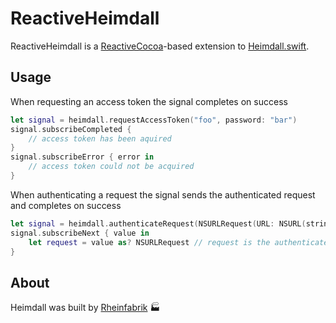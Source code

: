 # ReactiveHeimdall

ReactiveHeimdall is a [ReactiveCocoa](https://github.com/ReactiveCocoa/ReactiveCocoa)-based extension to [Heimdall.swift](https://github.com/rheinfabrik/Heimdall.swift).

## Usage

When requesting an access token the signal completes on success
```swift
let signal = heimdall.requestAccessToken("foo", password: "bar")
signal.subscribeCompleted {
    // access token has been aquired
}
signal.subscribeError { error in
    // access token could not be acquired
}
```

When authenticating a request the signal sends the authenticated request and completes on success
```swift
let signal = heimdall.authenticateRequest(NSURLRequest(URL: NSURL(string: "http://www.rheinfabrik.de/foobar")!))
signal.subscribeNext { value in
    let request = value as? NSURLRequest // request is the authenticated `NSURLRequest`
}
```

## About

Heimdall was built by [Rheinfabrik](http://www.rheinfabrik.de) 🏭
